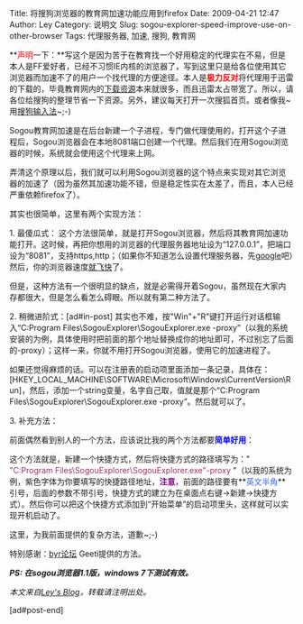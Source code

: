 Title: 将搜狗浏览器的教育网加速功能应用到firefox
Date: 2009-04-21 12:47
Author: Ley
Category: 说明文
Slug: sogou-explorer-speed-improve-use-on-other-browser
Tags: 代理服务器, 加速, 搜狗, 教育网

**<span style="color: #ff0000;">声明</span>一下：**写这个是因为苦于在教育找一个好用稳定的代理实在不易，但是本人是FF爱好者，已经不习惯IE内核的浏览器了，写到这里只是给各位使用其它浏览器而加速不了的用户一个找代理的方便途径。本人是<span style="color: #ff0000;">**极力反对**</span>将代理用于迅雷的下载的，毕竟教育网内的[下载资源][]本来就很多，而且迅雷太占带宽了。所以，请各位给搜狗的整理节省一下资源。另外，建议每天打开一次搜狐首页。或者像我\~用[搜狗输入法][]\~;-)

</p>

Sogou教育网加速是在后台新建一个子进程，专门做代理使用的，打开这个子进程后，Sogou浏览器会在本地8081端口创建一个代理。然后我们在用Sogou浏览器的时候，系统就会使用这个代理来上网。

</p>

弄清这个原理以后，我们就可以利用Sogou浏览器的这个特点来实现对其它浏览器的加速了（因为虽然其加速功能不错，但是稳定性实在太差了，而且，本人已经严重依赖firefox了）。

</p>

其实也很简单，这里有两个实现方法：

</p>

​1. 最傻瓜式：
这个方法很简单，就是打开Sogou浏览器，然后将其教育网加速功能打开。这时候，再把你想用的浏览器的代理服务器地址设为“127.0.0.1”，把端口设为“8081”，支持https,http；（如果你不知道怎么设置代理服务器，先[google][]吧）然后，你的浏览器速度[就飞快][]了。

</p>

但是，这种方法有一个很明显的缺点，就是必需得开着Sogou，虽然现在大家内存都很大，但是怎么看怎么碍眼。所以就有第二种方法了。

</p>

​2. 稍微进阶式：<!--more-->[ad\#in-post]
其实也不难，按"Win"+"R"键打开运行对话框输入“C:Program
Files\\SogouExplorer\\SogouExplorer.exe
-proxy”（以我的系统安装的为例，具体使用时把前面的那个地址替换成你的地址即可，不过别忘了后面的-proxy）；这样一来，你就不用打开Sogou浏览器，使用它的加速进程了。

</p>

如果还觉得麻烦的话。可以在注册表的启动项里面添加一条记录，具体在：[HKEY\_LOCAL\_MACHINE\\SOFTWARE\\Microsoft\\Windows\\CurrentVersion\\Run]，然后，添加一个string变量，名字自己取，值就是那个“C:Program
Files\\SogouExplorer\\SogouExplorer.exe -proxy”。然后就可以了。

</p>

​3. 补充方法：

</p>

前面偶然看到别人的一个方法，应该说比我的两个方法都要<span style="color: #0000ff;">**简单好用**</span>：

</p>

这个方法就是，新建一个快捷方式，然后将快捷方式的路径填写为："
<span style="color: #993366;">"C:Program
Files\\SogouExplorer\\SogouExplorer.exe"-proxy</span>
"（以我的系统为例，紫色字体为你要填写的快捷路径地址，**<span style="color: #800080;">注意</span>**，前面的路径要有**<span style="color: #3366ff;">英文半角</span>**引号，后面的参数不带引号，快捷方式的建立为在桌面点右键-\>新建-\>快捷方式）。然后你可以把这个快捷方式添加到“开始菜单”的启动项里头，这样就可以实现开机启动了。

</p>

这里，为我前面提供的复杂方法，道歉\~;-)

</p>

特别感谢：[byr论坛][] Geeti提供的方法。

</p>

***PS: 在sogou浏览器1.1版，windows 7下测试有效。***

</p>

<em><strong>  

</strong></em>

</p>

*本文来自[Ley's Blog][]，转载请注明出处。*  

[ad\#post-end]

</p>

  [下载资源]: http://bt.byr.edu.cn "北邮人BT"
  [搜狗输入法]: http://wubi.sogou.com/ "http://wubi.sogou.com/"
  [google]: http://g.cn
  [就飞快]: http://imley.net
  [byr论坛]: http://bbs.byr.edu.cn/wForum/
  [Ley's Blog]: http://imley.net "Ley's Blog"
